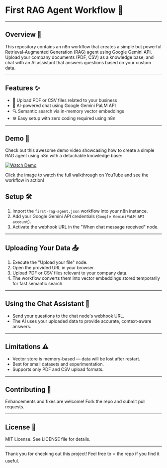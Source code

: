 # First RAG Agent Workflow 🚀

---

## Overview 🧠
This repository contains an n8n workflow that creates a simple but powerful Retrieval-Augmented Generation (RAG) agent using Google Gemini API. Upload your company documents (PDF, CSV) as a knowledge base, and chat with an AI assistant that answers questions based on your custom data.

---

## Features ✨
- 📄 Upload PDF or CSV files related to your business  
- 🤖 AI-powered chat using Google Gemini PaLM API  
- 🔍 Semantic search via in-memory vector embeddings  
- ⚙️ Easy setup with zero coding required using n8n  

---

## Demo 🎥

Check out this awesome demo video showcasing how to create a simple RAG agent using n8n with a detachable knowledge base:  

[![Watch Demo](https://img.youtube.com/vi/X-iej1SOwCY/0.jpg)](https://youtu.be/X-iej1SOwCY)

Click the image to watch the full walkthrough on YouTube and see the workflow in action!



## Setup 🛠️
1. Import the `first-rag-agent.json` workflow into your n8n instance.  
2. Add your Google Gemini API credentials (`Google GeminiPaLM API account`).  
3. Activate the webhook URL in the "When chat message received" node.

---

## Uploading Your Data 📤
1. Execute the "Upload your file" node.  
2. Open the provided URL in your browser.  
3. Upload PDF or CSV files relevant to your company data.  
4. The workflow converts them into vector embeddings stored temporarily for fast semantic search.

---

## Using the Chat Assistant 💬
- Send your questions to the chat node's webhook URL.  
- The AI uses your uploaded data to provide accurate, context-aware answers.

---

## Limitations ⚠️
- Vector store is memory-based — data will be lost after restart.  
- Best for small datasets and experimentation.  
- Supports only PDF and CSV upload formats.

---

## Contributing 🤝
Enhancements and fixes are welcome! Fork the repo and submit pull requests.

---

## License 📄
MIT License. See LICENSE file for details.

---

Thank you for checking out this project! Feel free to ⭐ the repo if you find it useful.
